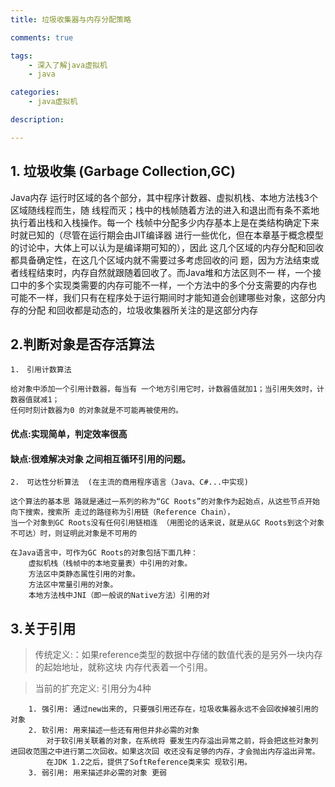 ```yaml
---
title: 垃圾收集器与内存分配策略

comments: true    

tags: 
    - 深入了解java虚拟机
    - java

categories: 
    - java虚拟机

description: 

---
```


## 1. 垃圾收集 (Garbage Collection,GC)

Java内存 运行时区域的各个部分，其中程序计数器、虚拟机栈、本地方法栈3个区域随线程而生，随 线程而灭；栈中的栈帧随着方法的进入和退出而有条不紊地执行着出栈和入栈操作。每一个 栈帧中分配多少内存基本上是在类结构确定下来时就已知的（尽管在运行期会由JIT编译器 进行一些优化，但在本章基于概念模型的讨论中，大体上可以认为是编译期可知的），因此 这几个区域的内存分配和回收都具备确定性，在这几个区域内就不需要过多考虑回收的问 题，因为方法结束或者线程结束时，内存自然就跟随着回收了。而Java堆和方法区则不一 样，一个接口中的多个实现类需要的内存可能不一样，一个方法中的多个分支需要的内存也 可能不一样，我们只有在程序处于运行期间时才能知道会创建哪些对象，这部分内存的分配 和回收都是动态的，垃圾收集器所关注的是这部分内存

## 2.判断对象是否存活算法
    1.　引用计数算法 
    
    给对象中添加一个引用计数器，每当有 一个地方引用它时，计数器值就加1；当引用失效时，计数器值就减1；
    任何时刻计数器为0 的对象就是不可能再被使用的。
#### 优点:实现简单，判定效率很高    
#### 缺点:很难解决对象 之间相互循环引用的问题。
    2.　可达性分析算法  (在主流的商用程序语言（Java、C#...中实现)
    
    这个算法的基本思 路就是通过一系列的称为“GC Roots”的对象作为起始点，从这些节点开始向下搜索，搜索所 走过的路径称为引用链（Reference Chain），
    当一个对象到GC Roots没有任何引用链相连 （用图论的话来说，就是从GC Roots到这个对象不可达）时，则证明此对象是不可用的
    
```
在Java语言中，可作为GC Roots的对象包括下面几种：
    虚拟机栈（栈帧中的本地变量表）中引用的对象。 
    方法区中类静态属性引用的对象。 
    方法区中常量引用的对象。 
    本地方法栈中JNI（即一般说的Native方法）引用的对
```

## 3.关于引用

> 传统定义:：如果reference类型的数据中存储的数值代表的是另外一块内存的起始地址，就称这块 内存代表着一个引用。

> 当前的扩充定义: 引用分为4种
```
    1. 强引用: 通过new出来的, 只要强引用还存在，垃圾收集器永远不会回收掉被引用的对象
    2. 软引用: 用来描述一些还有用但并非必需的对象
        对于软引用关联着的对象，在系统将 要发生内存溢出异常之前，将会把这些对象列进回收范围之中进行第二次回收。如果这次回 收还没有足够的内存，才会抛出内存溢出异常。
        在JDK 1.2之后，提供了SoftReference类来实 现软引用。 
    3. 弱引用: 用来描述非必需的对象 更弱
```
 


